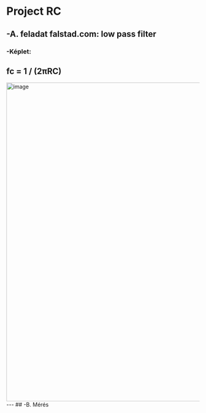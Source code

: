 # Project RC
## -A. feladat falstad.com: low pass filter
### -Képlet:
fc = 1 / (2πRC)
---
<img width="1712" height="831" alt="image" src="https://github.com/user-attachments/assets/18747313-2a67-4c97-b359-fffb06bce62f" />
---
## -B. Mérés
